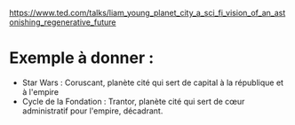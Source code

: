 https://www.ted.com/talks/liam_young_planet_city_a_sci_fi_vision_of_an_astonishing_regenerative_future

# Exemple à donner :
- Star Wars : Coruscant, planète cité qui sert de capital à la république et à l'empire
- Cycle de la Fondation : Trantor, planète cité qui sert de cœur administratif pour l'empire, décadrant.